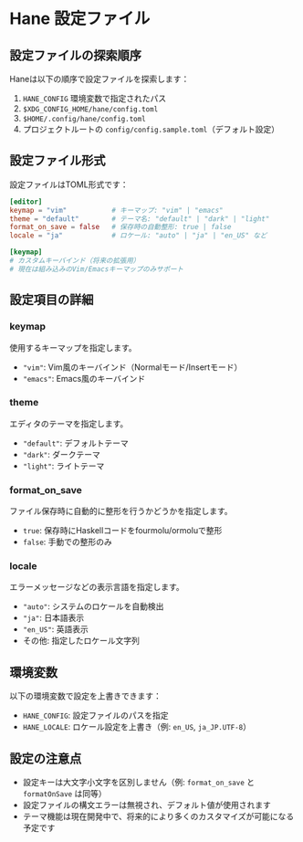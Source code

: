 # Hane 設定ファイル

## 設定ファイルの探索順序

Haneは以下の順序で設定ファイルを探索します：

1. `HANE_CONFIG` 環境変数で指定されたパス
2. `$XDG_CONFIG_HOME/hane/config.toml`
3. `$HOME/.config/hane/config.toml`
4. プロジェクトルートの `config/config.sample.toml`（デフォルト設定）

## 設定ファイル形式

設定ファイルはTOML形式です：

```toml
[editor]
keymap = "vim"           # キーマップ: "vim" | "emacs"
theme = "default"        # テーマ名: "default" | "dark" | "light"
format_on_save = false   # 保存時の自動整形: true | false
locale = "ja"            # ロケール: "auto" | "ja" | "en_US" など

[keymap]
# カスタムキーバインド（将来の拡張用）
# 現在は組み込みのVim/Emacsキーマップのみサポート
```

## 設定項目の詳細

### keymap
使用するキーマップを指定します。
- `"vim"`: Vim風のキーバインド（Normalモード/Insertモード）
- `"emacs"`: Emacs風のキーバインド

### theme
エディタのテーマを指定します。
- `"default"`: デフォルトテーマ
- `"dark"`: ダークテーマ
- `"light"`: ライトテーマ

### format_on_save
ファイル保存時に自動的に整形を行うかどうかを指定します。
- `true`: 保存時にHaskellコードをfourmolu/ormoluで整形
- `false`: 手動での整形のみ

### locale
エラーメッセージなどの表示言語を指定します。
- `"auto"`: システムのロケールを自動検出
- `"ja"`: 日本語表示
- `"en_US"`: 英語表示
- その他: 指定したロケール文字列

## 環境変数

以下の環境変数で設定を上書きできます：

- `HANE_CONFIG`: 設定ファイルのパスを指定
- `HANE_LOCALE`: ロケール設定を上書き（例: `en_US`, `ja_JP.UTF-8`）

## 設定の注意点

- 設定キーは大文字小文字を区別しません（例: `format_on_save` と `formatOnSave` は同等）
- 設定ファイルの構文エラーは無視され、デフォルト値が使用されます
- テーマ機能は現在開発中で、将来的により多くのカスタマイズが可能になる予定です
